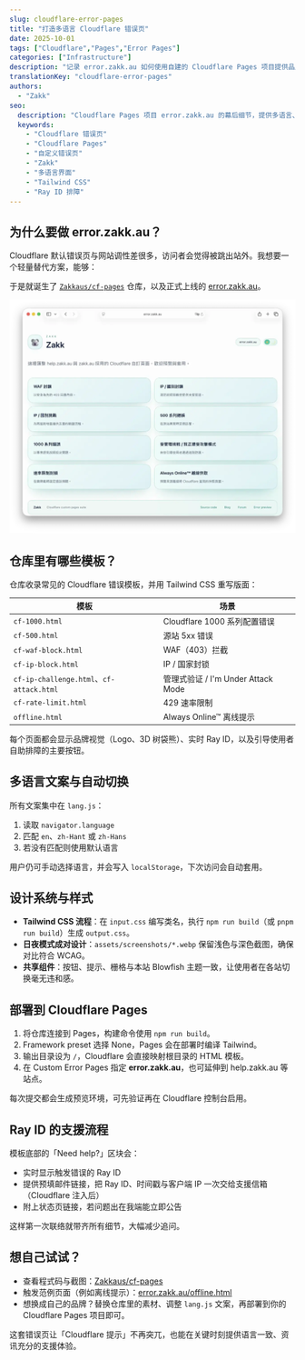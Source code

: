 ```yaml
---
slug: cloudflare-error-pages
title: "打造多语言 Cloudflare 错误页"
date: 2025-10-01
tags: ["Cloudflare","Pages","Error Pages"]
categories: ["Infrastructure"]
description: "记录 error.zakk.au 如何使用自建的 Cloudflare Pages 项目提供品牌化的多语言错误页。"
translationKey: "cloudflare-error-pages"
authors:
  - "Zakk"
seo:
  description: "Cloudflare Pages 项目 error.zakk.au 的幕后细节，提供多语言、响应式的错误与挑战模板，覆盖每种 Cloudflare 场景。"
  keywords:
    - "Cloudflare 错误页"
    - "Cloudflare Pages"
    - "自定义错误页"
    - "Zakk"
    - "多语言界面"
    - "Tailwind CSS"
    - "Ray ID 排障"
---
```


## 为什么要做 error.zakk.au？

Cloudflare 默认错误页与网站调性差很多，访问者会觉得被跳出站外。我想要一个轻量替代方案，能够：


于是就诞生了 [`Zakkaus/cf-pages`](https://github.com/Zakkaus/cf-pages) 仓库，以及正式上线的 [error.zakk.au](https://error.zakk.au/)。

![error.zakk.au 首页预览](feature-cloudflare.webp)

## 仓库里有哪些模板？

仓库收录常见的 Cloudflare 错误模板，并用 Tailwind CSS 重写版面：

| 模板 | 场景 |
| --- | --- |
| `cf-1000.html` | Cloudflare 1000 系列配置错误 |
| `cf-500.html` | 源站 5xx 错误 |
| `cf-waf-block.html` | WAF（403）拦截 |
| `cf-ip-block.html` | IP / 国家封锁 |
| `cf-ip-challenge.html`、`cf-attack.html` | 管理式验证 / I'm Under Attack Mode |
| `cf-rate-limit.html` | 429 速率限制 |
| `offline.html` | Always Online™ 离线提示 |

每个页面都会显示品牌视觉（Logo、3D 树袋熊）、实时 Ray ID，以及引导使用者自助排障的主要按钮。

## 多语言文案与自动切换

所有文案集中在 `lang.js`：

1. 读取 `navigator.language`
2. 匹配 `en`、`zh-Hant` 或 `zh-Hans`
3. 若没有匹配则使用默认语言

用户仍可手动选择语言，并会写入 `localStorage`，下次访问会自动套用。

## 设计系统与样式

- **Tailwind CSS 流程**：在 `input.css` 编写类名，执行 `npm run build`（或 `pnpm run build`）生成 `output.css`。
- **日夜模式成对设计**：`assets/screenshots/*.webp` 保留浅色与深色截图，确保对比符合 WCAG。
- **共享组件**：按钮、提示、栅格与本站 Blowfish 主题一致，让使用者在各站切换毫无违和感。

## 部署到 Cloudflare Pages

1. 将仓库连接到 Pages，构建命令使用 `npm run build`。
2. Framework preset 选择 None，Pages 会在部署时编译 Tailwind。
3. 输出目录设为 `/`，Cloudflare 会直接映射根目录的 HTML 模板。
4. 在 Custom Error Pages 指定 **error.zakk.au**，也可延伸到 help.zakk.au 等站点。

每次提交都会生成预览环境，可先验证再在 Cloudflare 控制台启用。

## Ray ID 的支援流程

模板底部的「Need help?」区块会：

- 实时显示触发错误的 Ray ID
- 提供预填邮件链接，把 Ray ID、时间戳与客户端 IP 一次交给支援信箱（Cloudflare 注入后）
- 附上状态页链接，若问题出在我端能立即公告

这样第一次联络就带齐所有细节，大幅减少追问。

## 想自己试试？

- 查看程式码与截图：[Zakkaus/cf-pages](https://github.com/Zakkaus/cf-pages)
- 触发范例页面（例如离线提示）：[error.zakk.au/offline.html](https://error.zakk.au/offline.html)
- 想换成自己的品牌？替换仓库里的素材、调整 `lang.js` 文案，再部署到你的 Cloudflare Pages 项目即可。

这套错误页让「Cloudflare 提示」不再突兀，也能在关键时刻提供语言一致、资讯充分的支援体验。
